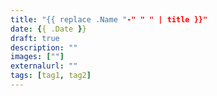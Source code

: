 ```yaml
---
title: "{{ replace .Name "-" " " | title }}"
date: {{ .Date }}
draft: true
description: ""
images: [""]
externalurl: ""
tags: [tag1, tag2]
---
```


